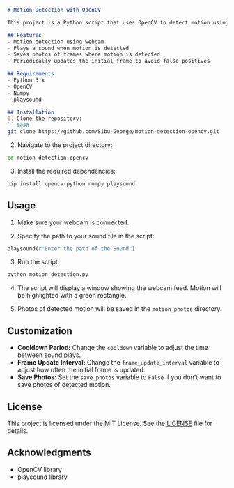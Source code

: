 ```markdown
# Motion Detection with OpenCV

This project is a Python script that uses OpenCV to detect motion using a webcam. When motion is detected, the script plays a sound and saves a photo of the detected frame.

## Features
- Motion detection using webcam
- Plays a sound when motion is detected
- Saves photos of frames where motion is detected
- Periodically updates the initial frame to avoid false positives

## Requirements
- Python 3.x
- OpenCV
- Numpy
- playsound

## Installation
1. Clone the repository:
```bash
git clone https://github.com/Sibu-George/motion-detection-opencv.git
```

2. Navigate to the project directory:
```bash
cd motion-detection-opencv
```

3. Install the required dependencies:
```bash
pip install opencv-python numpy playsound
```

## Usage
1. Make sure your webcam is connected.

2. Specify the path to your sound file in the script:
```python
playsound(r"Enter the path of the Sound")
```

3. Run the script:
```bash
python motion_detection.py
```

4. The script will display a window showing the webcam feed. Motion will be highlighted with a green rectangle.

5. Photos of detected motion will be saved in the `motion_photos` directory.

## Customization
- **Cooldown Period:** Change the `cooldown` variable to adjust the time between sound plays.
- **Frame Update Interval:** Change the `frame_update_interval` variable to adjust how often the initial frame is updated.
- **Save Photos:** Set the `save_photos` variable to `False` if you don't want to save photos of detected motion.

## License
This project is licensed under the MIT License. See the [LICENSE](LICENSE) file for details.

## Acknowledgments
- OpenCV library
- playsound library

